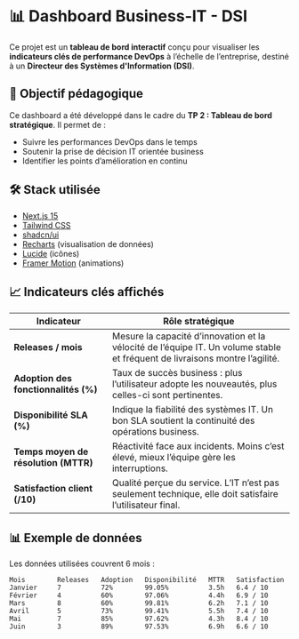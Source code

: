 # 📊 Dashboard Business-IT - DSI

Ce projet est un **tableau de bord interactif** conçu pour visualiser les **indicateurs clés de performance DevOps** à l’échelle de l’entreprise, destiné à un **Directeur des Systèmes d'Information (DSI)**.

## 🚀 Objectif pédagogique

Ce dashboard a été développé dans le cadre du **TP 2 : Tableau de bord stratégique**. Il permet de :

- Suivre les performances DevOps dans le temps
- Soutenir la prise de décision IT orientée business
- Identifier les points d’amélioration en continu

## 🛠️ Stack utilisée

- [Next.js 15](https://nextjs.org/)
- [Tailwind CSS](https://tailwindcss.com/)
- [shadcn/ui](https://ui.shadcn.com/)
- [Recharts](https://recharts.org/) (visualisation de données)
- [Lucide](https://lucide.dev/) (icônes)
- [Framer Motion](https://www.framer.com/motion/) (animations)

## 📈 Indicateurs clés affichés

| Indicateur | Rôle stratégique |
|------------|------------------|
| **Releases / mois** | Mesure la capacité d’innovation et la vélocité de l’équipe IT. Un volume stable et fréquent de livraisons montre l’agilité. |
| **Adoption des fonctionnalités (%)** | Taux de succès business : plus l’utilisateur adopte les nouveautés, plus celles-ci sont pertinentes. |
| **Disponibilité SLA (%)** | Indique la fiabilité des systèmes IT. Un bon SLA soutient la continuité des opérations business. |
| **Temps moyen de résolution (MTTR)** | Réactivité face aux incidents. Moins c’est élevé, mieux l’équipe gère les interruptions. |
| **Satisfaction client (/10)** | Qualité perçue du service. L’IT n’est pas seulement technique, elle doit satisfaire l’utilisateur final. |

## 📊 Exemple de données

Les données utilisées couvrent 6 mois :

```plaintext
Mois        Releases   Adoption   Disponibilité   MTTR   Satisfaction
Janvier     7          72%        99.05%          3.5h   6.4 / 10
Février     4          60%        97.06%          4.4h   6.9 / 10
Mars        8          60%        99.81%          6.2h   7.1 / 10
Avril       5          73%        99.41%          5.5h   7.4 / 10
Mai         7          85%        97.62%          4.3h   8.4 / 10
Juin        3          89%        97.53%          6.9h   6.6 / 10

